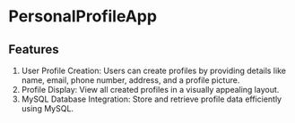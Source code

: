 # PersonalProfileApp
## Features
1. User Profile Creation: Users can create profiles by providing details like name, email, phone number, address, and a profile picture.
2. Profile Display: View all created profiles in a visually appealing layout.
3. MySQL Database Integration: Store and retrieve profile data efficiently using MySQL.